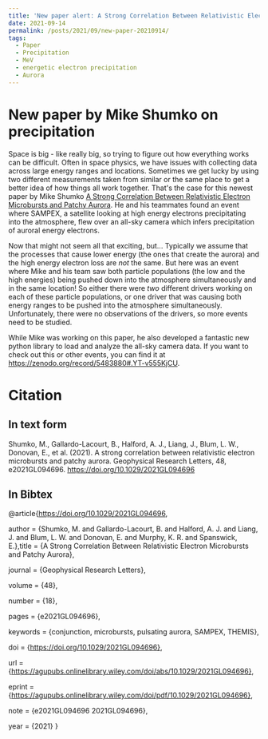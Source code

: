 ```yaml
---
title: 'New paper alert: A Strong Correlation Between Relativistic Electron Microbursts and Patchy Aurora'
date: 2021-09-14
permalink: /posts/2021/09/new-paper-20210914/
tags:
  - Paper
  - Precipitation
  - MeV
  - energetic electron precipitation
  - Aurora
---
```


New paper by Mike Shumko on precipitation
====
Space is big - like really big, so trying to figure out how everything works can be difficult. Often in space physics, we have issues with collecting data across large energy ranges and locations. Sometimes we get lucky by using two different measurements taken from similar or the same place to get a better idea of how things all work together. That's the case for this newest paper by Mike Shumko [A Strong Correlation Between Relativistic Electron Microbursts and Patchy Aurora](https://agupubs.onlinelibrary.wiley.com/share/DR5G58KABNSQT2PP7BWN?target=10.1029/2021GL094696).  He and his teammates found an event where SAMPEX, a satellite looking at high energy electrons precipitating into the atmosphere, flew over an all-sky camera which infers precipitation of auroral energy electrons. 

Now that might not seem all that exciting, but... Typically we assume that the processes that cause lower energy (the ones that create the aurora) and the high energy electron loss are *not* the same. But here was an event where Mike and his team saw both particle populations (the low and the high energies) being pushed down into the atmosphere simultaneously and in the same location! So either there were *two* different drivers working on each of these particle populations, or one driver that was causing both energy ranges to be pushed into the atmosphere simultaneously. Unfortunately, there were no observations of the drivers, so more events need to be studied. 


While Mike was working on this paper, he also developed a fantastic new python library to load and analyze the all-sky camera data. If you want to check out this or other events, you can find it at https://zenodo.org/record/5483880#.YT-v555KjCU. 


Citation
====
In text form
---
Shumko, M., Gallardo-Lacourt, B., Halford, A. J., Liang, J., Blum, L. W., Donovan, E., et al. (2021). A strong correlation between relativistic electron microbursts and patchy aurora. Geophysical Research Letters, 48, e2021GL094696. https://doi.org/10.1029/2021GL094696

In Bibtex
---
@article{https://doi.org/10.1029/2021GL094696,

author = {Shumko, M. and Gallardo-Lacourt, B. and Halford, A. J. and Liang, J. and Blum, L. W. and Donovan, E. and Murphy, K. R. and Spanswick, E.},title = {A Strong Correlation Between Relativistic Electron Microbursts and Patchy Aurora},

journal = {Geophysical Research Letters},

volume = {48},

number = {18},

pages = {e2021GL094696},

keywords = {conjunction, microbursts, pulsating aurora, SAMPEX, THEMIS},

doi = {https://doi.org/10.1029/2021GL094696},

url = {https://agupubs.onlinelibrary.wiley.com/doi/abs/10.1029/2021GL094696},

eprint = {https://agupubs.onlinelibrary.wiley.com/doi/pdf/10.1029/2021GL094696},

note = {e2021GL094696 2021GL094696},

year = {2021}
}
